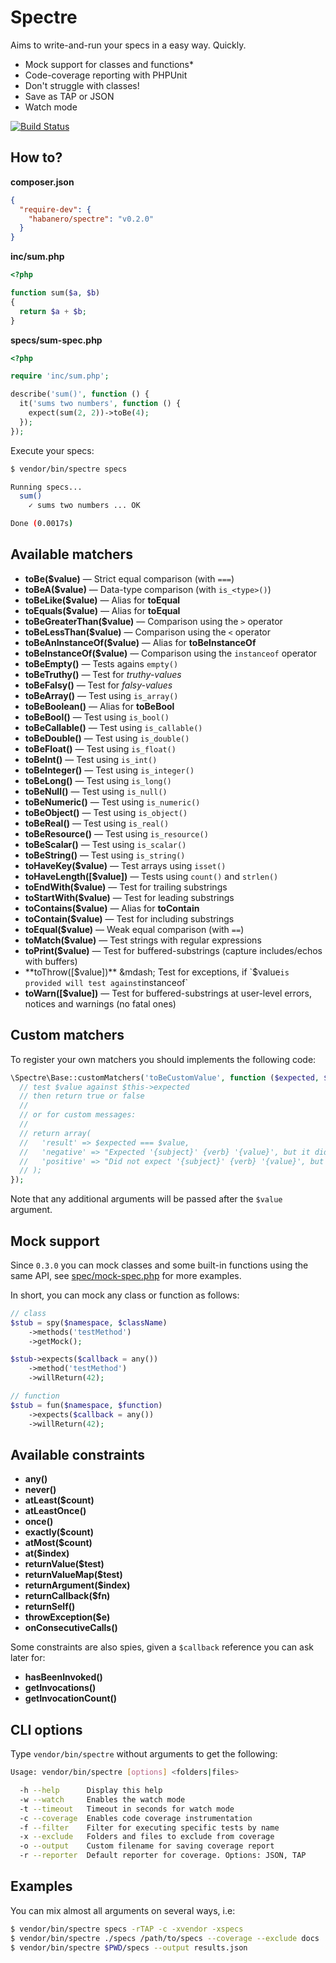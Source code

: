 Spectre
=======
Aims to write-and-run your specs in a easy way. Quickly.

  - Mock support for classes and functions*
  - Code-coverage reporting with PHPUnit
  - Don't struggle with classes!
  - Save as TAP or JSON
  - Watch mode

[![Build Status](https://travis-ci.org/hbnro/spectre.png)](https://travis-ci.org/hbnro/spectre)

## How to?

**composer.json**

```json
{
  "require-dev": {
    "habanero/spectre": "v0.2.0"
  }
}
```

**inc/sum.php**

```php
<?php

function sum($a, $b)
{
  return $a + $b;
}
```

**specs/sum-spec.php**

```php
<?php

require 'inc/sum.php';

describe('sum()', function () {
  it('sums two numbers', function () {
    expect(sum(2, 2))->toBe(4);
  });
});
```

Execute your specs:

```bash
$ vendor/bin/spectre specs

Running specs...
  sum()
    ✓ sums two numbers ... OK

Done (0.0017s)
```

## Available matchers

- **toBe($value)** &mdash; Strict equal comparison (with `===`)
- **toBeA($value)** &mdash; Data-type comparison (with `is_<type>()`)
- **toBeLike($value)** &mdash; Alias for **toEqual**
- **toEquals($value)** &mdash; Alias for **toEqual**
- **toBeGreaterThan($value)** &mdash; Comparison using the `>` operator
- **toBeLessThan($value)** &mdash; Comparison using the `<` operator
- **toBeAnInstanceOf($value)** &mdash; Alias for **toBeInstanceOf**
- **toBeInstanceOf($value)** &mdash; Comparison using the `instanceof` operator
- **toBeEmpty()** &mdash; Tests agains `empty()`
- **toBeTruthy()** &mdash; Test for _truthy-values_
- **toBeFalsy()** &mdash; Test for _falsy-values_
- **toBeArray()** &mdash; Test using `is_array()`
- **toBeBoolean()** &mdash; Alias for **toBeBool**
- **toBeBool()** &mdash; Test using `is_bool()`
- **toBeCallable()** &mdash; Test using `is_callable()`
- **toBeDouble()** &mdash; Test using `is_double()`
- **toBeFloat()** &mdash; Test using `is_float()`
- **toBeInt()** &mdash; Test using `is_int()`
- **toBeInteger()** &mdash; Test using `is_integer()`
- **toBeLong()** &mdash; Test using `is_long()`
- **toBeNull()** &mdash; Test using `is_null()`
- **toBeNumeric()** &mdash; Test using `is_numeric()`
- **toBeObject()** &mdash; Test using `is_object()`
- **toBeReal()** &mdash; Test using `is_real()`
- **toBeResource()** &mdash; Test using `is_resource()`
- **toBeScalar()** &mdash; Test using `is_scalar()`
- **toBeString()** &mdash; Test using `is_string()`
- **toHaveKey($value)** &mdash; Test arrays using `isset()`
- **toHaveLength([$value])** &mdash; Tests using `count()` and `strlen()`
- **toEndWith($value)** &mdash; Test for trailing substrings
- **toStartWith($value)** &mdash; Test for leading substrings
- **toContains($value)** &mdash; Alias for **toContain**
- **toContain($value)** &mdash; Test for including substrings
- **toEqual($value)** &mdash; Weak equal comparison (with `==`)
- **toMatch($value)** &mdash; Test strings with regular expressions
- **toPrint($value)** &mdash; Test for buffered-substrings (capture includes/echos with buffers)
- **toThrow([$value])** &mdash; Test for exceptions, if `$value` is provided will test against `instanceof`
- **toWarn([$value])** &mdash; Test for buffered-substrings at user-level errors, notices and warnings (no fatal ones)

## Custom matchers

To register your own matchers you should implements the following code:

```php
\Spectre\Base::customMatchers('toBeCustomValue', function ($expected, $value) {
  // test $value against $this->expected
  // then return true or false
  //
  // or for custom messages:
  //
  // return array(
  //   'result' => $expected === $value,
  //   'negative' => "Expected '{subject}' {verb} '{value}', but it did not",
  //   'positive' => "Did not expect '{subject}' {verb} '{value}', but it did",
  // );
});
```

Note that any additional arguments will be passed after the `$value` argument.

## Mock support

Since `0.3.0` you can mock classes and some built-in functions using the same API, see [spec/mock-spec.php](https://github.com/hbnro/spectre/blob/master/spec/mocks-spec.php) for more examples.

In short, you can mock any class or function as follows:

```php
// class
$stub = spy($namespace, $className)
    ->methods('testMethod')
    ->getMock();

$stub->expects($callback = any())
    ->method('testMethod')
    ->willReturn(42);

// function
$stub = fun($namespace, $function)
    ->expects($callback = any())
    ->willReturn(42);
```

## Available constraints

- **any()**
- **never()**
- **atLeast($count)**
- **atLeastOnce()**
- **once()**
- **exactly($count)**
- **atMost($count)**
- **at($index)**
- **returnValue($test)**
- **returnValueMap($test)**
- **returnArgument($index)**
- **returnCallback($fn)**
- **returnSelf()**
- **throwException($e)**
- **onConsecutiveCalls()**

Some constraints are also spies, given a `$callback` reference you can ask later for:

- **hasBeenInvoked()**
- **getInvocations()**
- **getInvocationCount()**

## CLI options

Type `vendor/bin/spectre` without arguments to get the following:

```bash
Usage: vendor/bin/spectre [options] <folders|files>

  -h --help      Display this help
  -w --watch     Enables the watch mode
  -t --timeout   Timeout in seconds for watch mode
  -c --coverage  Enables code coverage instrumentation
  -f --filter    Filter for executing specific tests by name
  -x --exclude   Folders and files to exclude from coverage
  -o --output    Custom filename for saving coverage report
  -r --reporter  Default reporter for coverage. Options: JSON, TAP
```

## Examples

You can mix almost all arguments on several ways, i.e:

```bash
$ vendor/bin/spectre specs -rTAP -c -xvendor -xspecs
$ vendor/bin/spectre ./specs /path/to/specs --coverage --exclude docs
$ vendor/bin/spectre $PWD/specs --output results.json
```

